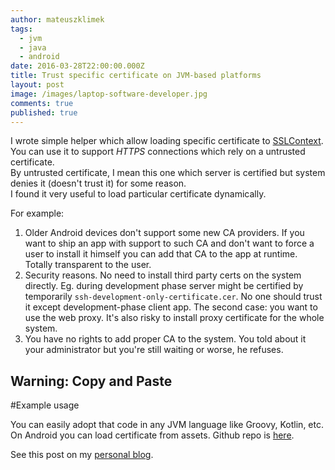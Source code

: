 ```yaml
---
author: mateuszklimek
tags:
  - jvm
  - java
  - android
date: 2016-03-28T22:00:00.000Z
title: Trust specific certificate on JVM-based platforms
layout: post
image: /images/laptop-software-developer.jpg
comments: true
published: true
---
```

I wrote simple helper which allow loading specific certificate to [SSLContext](https://docs.oracle.com/javase/7/docs/api/javax/net/ssl/SSLContext.html).<br/>
You can use it to support *HTTPS* connections which rely on a untrusted certificate. <br/>
By untrusted certificate, I mean this one which server is certified but system denies it (doesn't trust it) for some reason.<br/>
I found it very useful to load particular certificate dynamically.

For example:

1. Older Android devices don't support some new CA providers. If you want to ship an app with support to such CA and don't want to force a user to install it himself you can add that CA to the app at runtime. Totally transparent to the user.
2. Security reasons. No need to install third party certs on the system directly. Eg. during development phase server might be certified by temporarily `ssh-development-only-certificate.cer`. No one should trust it except development-phase client app.
   The second case: you want to use the web proxy. It's also risky to install proxy certificate for the whole system.
3. You have no rights to add proper CA to the system. You told about it your administrator but you're still waiting or worse, he refuses.

## Warning: Copy and Paste

<script src="https://gist.github.com/mklimek/f9d197362c1f2db8c1b76f76ace75859.js"></script>

\#Example usage

<script src="https://gist.github.com/mklimek/a623509f2c0a99096a4bc0bd71f7bf62.js"></script>

You can easily adopt that code in any JVM language like Groovy, Kotlin, etc.<br/>
On Android you can load certificate from assets. Github repo is [here](https://github.com/mklimek/ssl-utils-android).

See this post on my [personal blog](https://mklimek.github.io/trust-specific-certificate-on-jvm/).